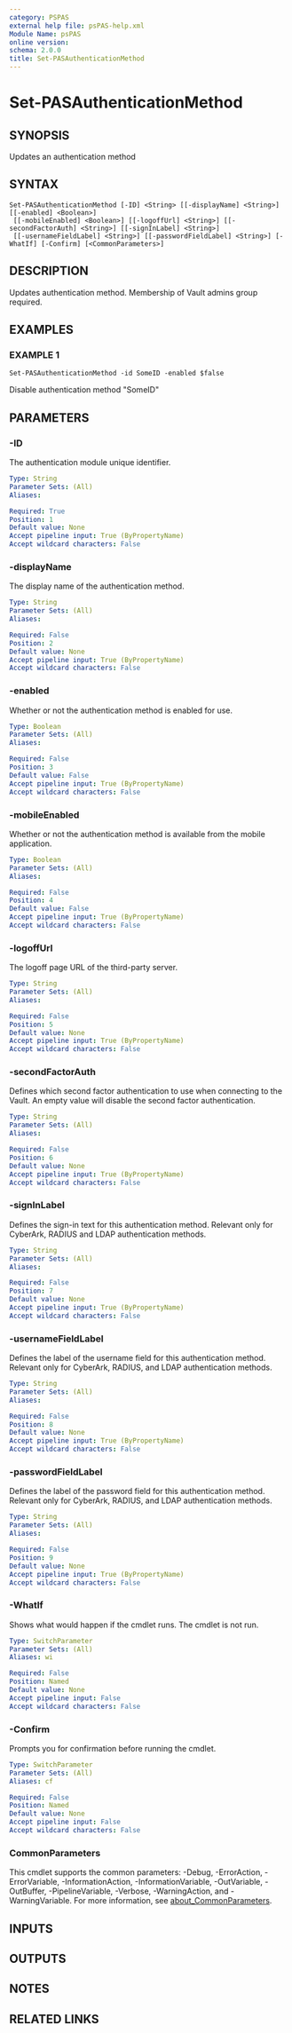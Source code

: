 ```yaml
---
category: PSPAS
external help file: psPAS-help.xml
Module Name: psPAS
online version:
schema: 2.0.0
title: Set-PASAuthenticationMethod
---
```


# Set-PASAuthenticationMethod

## SYNOPSIS
Updates an authentication method

## SYNTAX

```
Set-PASAuthenticationMethod [-ID] <String> [[-displayName] <String>] [[-enabled] <Boolean>]
 [[-mobileEnabled] <Boolean>] [[-logoffUrl] <String>] [[-secondFactorAuth] <String>] [[-signInLabel] <String>]
 [[-usernameFieldLabel] <String>] [[-passwordFieldLabel] <String>] [-WhatIf] [-Confirm] [<CommonParameters>]
```

## DESCRIPTION
Updates authentication method.
Membership of Vault admins group required.

## EXAMPLES

### EXAMPLE 1
```
Set-PASAuthenticationMethod -id SomeID -enabled $false
```

Disable authentication method "SomeID"

## PARAMETERS

### -ID
The authentication module unique identifier.

```yaml
Type: String
Parameter Sets: (All)
Aliases:

Required: True
Position: 1
Default value: None
Accept pipeline input: True (ByPropertyName)
Accept wildcard characters: False
```

### -displayName
The display name of the authentication method.

```yaml
Type: String
Parameter Sets: (All)
Aliases:

Required: False
Position: 2
Default value: None
Accept pipeline input: True (ByPropertyName)
Accept wildcard characters: False
```

### -enabled
Whether or not the authentication method is enabled for use.

```yaml
Type: Boolean
Parameter Sets: (All)
Aliases:

Required: False
Position: 3
Default value: False
Accept pipeline input: True (ByPropertyName)
Accept wildcard characters: False
```

### -mobileEnabled
Whether or not the authentication method is available from the mobile application.

```yaml
Type: Boolean
Parameter Sets: (All)
Aliases:

Required: False
Position: 4
Default value: False
Accept pipeline input: True (ByPropertyName)
Accept wildcard characters: False
```

### -logoffUrl
The logoff page URL of the third-party server.

```yaml
Type: String
Parameter Sets: (All)
Aliases:

Required: False
Position: 5
Default value: None
Accept pipeline input: True (ByPropertyName)
Accept wildcard characters: False
```

### -secondFactorAuth
Defines which second factor authentication to use when connecting to the Vault.
An empty value will disable the second factor authentication.

```yaml
Type: String
Parameter Sets: (All)
Aliases:

Required: False
Position: 6
Default value: None
Accept pipeline input: True (ByPropertyName)
Accept wildcard characters: False
```

### -signInLabel
Defines the sign-in text for this authentication method.
Relevant only for CyberArk, RADIUS and LDAP authentication methods.

```yaml
Type: String
Parameter Sets: (All)
Aliases:

Required: False
Position: 7
Default value: None
Accept pipeline input: True (ByPropertyName)
Accept wildcard characters: False
```

### -usernameFieldLabel
Defines the label of the username field for this authentication method.
Relevant only for CyberArk, RADIUS, and LDAP authentication methods.

```yaml
Type: String
Parameter Sets: (All)
Aliases:

Required: False
Position: 8
Default value: None
Accept pipeline input: True (ByPropertyName)
Accept wildcard characters: False
```

### -passwordFieldLabel
Defines the label of the password field for this authentication method.
Relevant only for CyberArk, RADIUS, and LDAP authentication methods.

```yaml
Type: String
Parameter Sets: (All)
Aliases:

Required: False
Position: 9
Default value: None
Accept pipeline input: True (ByPropertyName)
Accept wildcard characters: False
```

### -WhatIf
Shows what would happen if the cmdlet runs.
The cmdlet is not run.

```yaml
Type: SwitchParameter
Parameter Sets: (All)
Aliases: wi

Required: False
Position: Named
Default value: None
Accept pipeline input: False
Accept wildcard characters: False
```

### -Confirm
Prompts you for confirmation before running the cmdlet.

```yaml
Type: SwitchParameter
Parameter Sets: (All)
Aliases: cf

Required: False
Position: Named
Default value: None
Accept pipeline input: False
Accept wildcard characters: False
```

### CommonParameters
This cmdlet supports the common parameters: -Debug, -ErrorAction, -ErrorVariable, -InformationAction, -InformationVariable, -OutVariable, -OutBuffer, -PipelineVariable, -Verbose, -WarningAction, and -WarningVariable. For more information, see [about_CommonParameters](http://go.microsoft.com/fwlink/?LinkID=113216).

## INPUTS

## OUTPUTS

## NOTES

## RELATED LINKS
